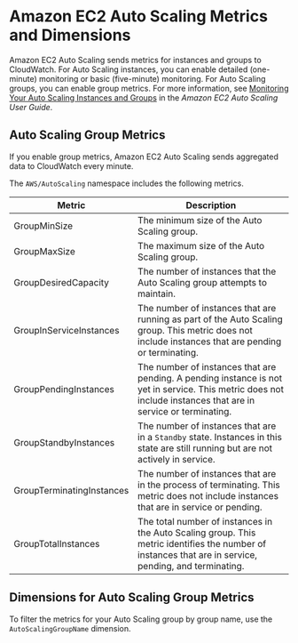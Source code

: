 # Amazon EC2 Auto Scaling Metrics and Dimensions<a name="as-metricscollected"></a>

Amazon EC2 Auto Scaling sends metrics for instances and groups to CloudWatch\. For Auto Scaling instances, you can enable detailed \(one\-minute\) monitoring or basic \(five\-minute\) monitoring\. For Auto Scaling groups, you can enable group metrics\. For more information, see [Monitoring Your Auto Scaling Instances and Groups](http://docs.aws.amazon.com/autoscaling/ec2/userguide/as-instance-monitoring.html) in the *Amazon EC2 Auto Scaling User Guide*\.

## Auto Scaling Group Metrics<a name="as-group-metrics"></a>

If you enable group metrics, Amazon EC2 Auto Scaling sends aggregated data to CloudWatch every minute\.

The `AWS/AutoScaling` namespace includes the following metrics\.


| Metric | Description | 
| --- | --- | 
| GroupMinSize |  The minimum size of the Auto Scaling group\.  | 
| GroupMaxSize |  The maximum size of the Auto Scaling group\.  | 
| GroupDesiredCapacity |  The number of instances that the Auto Scaling group attempts to maintain\.  | 
| GroupInServiceInstances |  The number of instances that are running as part of the Auto Scaling group\. This metric does not include instances that are pending or terminating\.  | 
| GroupPendingInstances |  The number of instances that are pending\. A pending instance is not yet in service\. This metric does not include instances that are in service or terminating\.  | 
| GroupStandbyInstances |  The number of instances that are in a `Standby` state\. Instances in this state are still running but are not actively in service\.  | 
| GroupTerminatingInstances |  The number of instances that are in the process of terminating\. This metric does not include instances that are in service or pending\.   | 
| GroupTotalInstances |  The total number of instances in the Auto Scaling group\. This metric identifies the number of instances that are in service, pending, and terminating\.  | 

## Dimensions for Auto Scaling Group Metrics<a name="as-metric-dimensions"></a>

To filter the metrics for your Auto Scaling group by group name, use the `AutoScalingGroupName` dimension\.